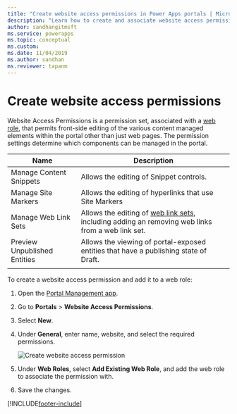 ```yaml
---
title: "Create website access permissions in Power Apps portals | MicrosoftDocs"
description: "Learn how to create and associate website access permissions to elements in a portal."
author: sandhangitmsft
ms.service: powerapps
ms.topic: conceptual
ms.custom: 
ms.date: 11/04/2019
ms.author: sandhan
ms.reviewer: tapanm
---
```


# Create website access permissions

Website Access Permissions is a permission set, associated with a [web role](create-web-roles.md), that permits front-side editing of the various content managed elements within the portal other than just web pages. The permission settings determine which components can be managed in the portal.

| Name                         | Description                                                                                      |
|------------------------------|--------------------------------------------------------------------------------------------------|
| Manage Content Snippets      | Allows the editing of Snippet controls.                                                          |
| Manage Site Markers          | Allows the editing of hyperlinks that use Site Markers                                           |
| Manage Web Link Sets         | Allows the editing of [web link sets](manage-web-links.md), including adding an removing web links from a web link set. |
| Preview Unpublished Entities | Allows the viewing of portal-exposed entities that have a publishing state of Draft.             |
|||

To create a website access permission and add it to a web role:

1. Open the [Portal Management app](configure-portal.md).

2. Go to **Portals** > **Website Access Permissions**.

3. Select **New**.

4. Under **General**, enter name, website, and select the required permissions.

    ![Create website access permission](../media/website-access-permission.png "Create website access permission")

5. Under **Web Roles**, select **Add Existing Web Role**, and add the web role to associate the permission with.

6. Save the changes.

    


[!INCLUDE[footer-include](../../../includes/footer-banner.md)]